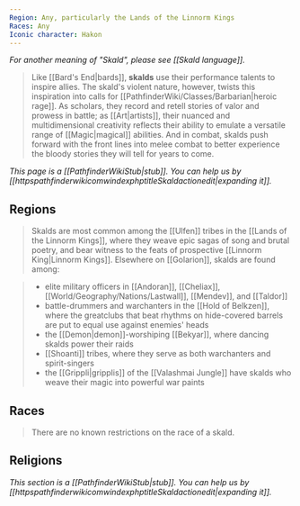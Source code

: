 ```yaml
---
Region: Any, particularly the Lands of the Linnorm Kings
Races: Any
Iconic character: Hakon
---
```


*For another meaning of "Skald", please see [[Skald language]].*
> Like [[Bard's End|bards]], **skalds** use their performance talents to inspire allies. The skald's violent nature, however, twists this inspiration into calls for [[PathfinderWiki/Classes/Barbarian|heroic rage]]. As scholars, they record and retell stories of valor and prowess in battle; as [[Art|artists]], their nuanced and multidimensional creativity reflects their ability to emulate a versatile range of [[Magic|magical]] abilities. And in combat, skalds push forward with the front lines into melee combat to better experience the bloody stories they will tell for years to come.



*This page is a [[PathfinderWikiStub|stub]]. You can help us by [[httpspathfinderwikicomwindexphptitleSkaldactionedit|expanding it]].*


## Regions

> Skalds are most common among the [[Ulfen]] tribes in the [[Lands of the Linnorm Kings]], where they weave epic sagas of song and brutal poetry, and bear witness to the feats of prospective [[Linnorm King|Linnorm Kings]].
> Elsewhere on [[Golarion]], skalds are found among:

> - elite military officers in [[Andoran]], [[Cheliax]], [[World/Geography/Nations/Lastwall]], [[Mendev]], and [[Taldor]]
> - battle-drummers and warchanters in the [[Hold of Belkzen]], where the greatclubs that beat rhythms on hide-covered barrels are put to equal use against enemies' heads
> - the [[Demon|demon]]-worshiping [[Bekyar]], where dancing skalds power their raids
> - [[Shoanti]] tribes, where they serve as both warchanters and spirit-singers
> - the [[Grippli|gripplis]] of the [[Valashmai Jungle]] have skalds who weave their magic into powerful war paints

## Races

> There are no known restrictions on the race of a skald.


## Religions



*This section is a [[PathfinderWikiStub|stub]]. You can help us by [[httpspathfinderwikicomwindexphptitleSkaldactionedit|expanding it]].*








